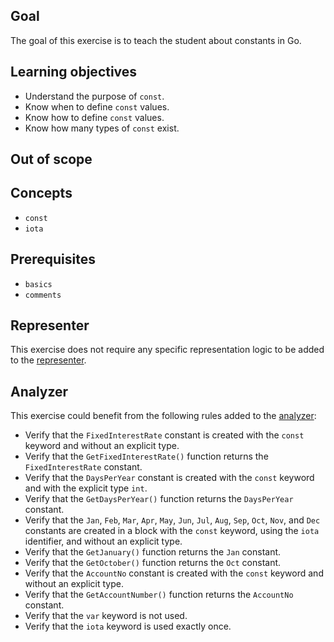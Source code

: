 ## Goal

The goal of this exercise is to teach the student about constants in Go.

## Learning objectives

- Understand the purpose of `const`.
- Know when to define `const` values.
- Know how to define `const` values.
- Know how many types of `const` exist.

## Out of scope

## Concepts

- `const`
- `iota`

## Prerequisites

- `basics`
- `comments`

## Representer

This exercise does not require any specific representation logic to be added to the [representer][representer].

## Analyzer

This exercise could benefit from the following rules added to the [analyzer][analyzer]:

- Verify that the `FixedInterestRate` constant is created with the `const` keyword and without an explicit type.
- Verify that the `GetFixedInterestRate()` function returns the `FixedInterestRate` constant.
- Verify that the `DaysPerYear` constant is created with the `const` keyword and with the explicit type `int`.
- Verify that the `GetDaysPerYear()` function returns the `DaysPerYear` constant.
- Verify that the `Jan`, `Feb`, `Mar`, `Apr`, `May`, `Jun`, `Jul`, `Aug`, `Sep`, `Oct`, `Nov`, and `Dec` constants are created in a block with the `const` keyword, using the `iota` identifier, and without an explicit type.
- Verify that the `GetJanuary()` function returns the `Jan` constant.
- Verify that the `GetOctober()` function returns the `Oct` constant.
- Verify that the `AccountNo` constant is created with the `const` keyword and without an explicit type.
- Verify that the `GetAccountNumber()` function returns the `AccountNo` constant.
- Verify that the `var` keyword is not used.
- Verify that the `iota` keyword is used exactly once.

[analyzer]: https://github.com/exercism/go-analyzer
[representer]: https://github.com/exercism/go-representer
